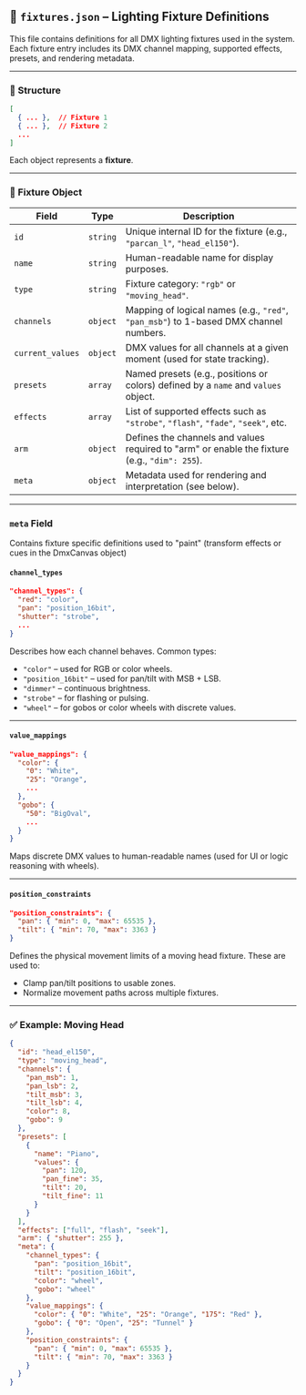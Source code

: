 ## 📄 `fixtures.json` – Lighting Fixture Definitions

This file contains definitions for all DMX lighting fixtures used in the system. Each fixture entry includes its DMX channel mapping, supported effects, presets, and rendering metadata.

---

### 📁 Structure

```json
[
  { ... },  // Fixture 1
  { ... },  // Fixture 2
  ...
]
```

Each object represents a **fixture**.

---

### 🔧 Fixture Object

| Field            | Type     | Description                                                                                 |
| ---------------- | -------- | ------------------------------------------------------------------------------------------- |
| `id`             | `string` | Unique internal ID for the fixture (e.g., `"parcan_l"`, `"head_el150"`).                    |
| `name`           | `string` | Human-readable name for display purposes.                                                   |
| `type`           | `string` | Fixture category: `"rgb"` or `"moving_head"`.                                               |
| `channels`       | `object` | Mapping of logical names (e.g., `"red"`, `"pan_msb"`) to 1-based DMX channel numbers.       |
| `current_values` | `object` | DMX values for all channels at a given moment (used for state tracking).                    |
| `presets`        | `array`  | Named presets (e.g., positions or colors) defined by a `name` and `values` object.          |
| `effects`        | `array`  | List of supported effects such as `"strobe"`, `"flash"`, `"fade"`, `"seek"`, etc.           |
| `arm`            | `object` | Defines the channels and values required to "arm" or enable the fixture (e.g., `"dim": 255`). |
| `meta`           | `object` | Metadata used for rendering and interpretation (see below).                                 |

---

### `meta` Field

Contains fixture specific definitions used to "paint" (transform effects or cues in the DmxCanvas object)

#### `channel_types`

```json
"channel_types": {
  "red": "color",
  "pan": "position_16bit",
  "shutter": "strobe",
  ...
}
```

Describes how each channel behaves. Common types:

* `"color"` – used for RGB or color wheels.
* `"position_16bit"` – used for pan/tilt with MSB + LSB.
* `"dimmer"` – continuous brightness.
* `"strobe"` – for flashing or pulsing.
* `"wheel"` – for gobos or color wheels with discrete values.

---

#### `value_mappings`

```json
"value_mappings": {
  "color": {
    "0": "White",
    "25": "Orange",
    ...
  },
  "gobo": {
    "50": "BigOval",
    ...
  }
}
```

Maps discrete DMX values to human-readable names (used for UI or logic reasoning with wheels).

---

#### `position_constraints`

```json
"position_constraints": {
  "pan": { "min": 0, "max": 65535 },
  "tilt": { "min": 70, "max": 3363 }
}
```

Defines the physical movement limits of a moving head fixture. These are used to:

* Clamp pan/tilt positions to usable zones.
* Normalize movement paths across multiple fixtures.

---

### ✅ Example: Moving Head

```json
{
  "id": "head_el150",
  "type": "moving_head",
  "channels": {
    "pan_msb": 1,
    "pan_lsb": 2,
    "tilt_msb": 3,
    "tilt_lsb": 4,
    "color": 8,
    "gobo": 9
  },
  "presets": [
    {
      "name": "Piano",
      "values": {
        "pan": 120,
        "pan_fine": 35,
        "tilt": 20,
        "tilt_fine": 11
      }
    }
  ],
  "effects": ["full", "flash", "seek"],
  "arm": { "shutter": 255 },
  "meta": {
    "channel_types": {
      "pan": "position_16bit",
      "tilt": "position_16bit",
      "color": "wheel",
      "gobo": "wheel"
    },
    "value_mappings": {
      "color": { "0": "White", "25": "Orange", "175": "Red" },
      "gobo": { "0": "Open", "25": "Tunnel" }
    },
    "position_constraints": {
      "pan": { "min": 0, "max": 65535 },
      "tilt": { "min": 70, "max": 3363 }
    }
  }
}
```
